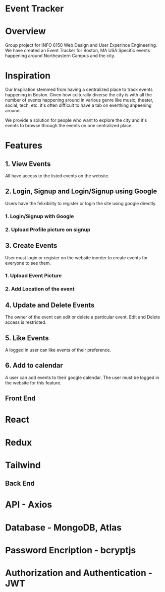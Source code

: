 # Event Tracker

# Overview 

Group project for INFO 6150 Web Design and User Experince Engineering. 
We have created an Event Tracker for Boston, MA USA Specific events happening around Northeastern Campus and the city. 

# Inspiration 
Our Inspiration stemmed from having a centralized place to track events happening in Boston. Given how culturally diverse the city is with all the number of events happening around in various genre like music, theater, social, tech, etc. it's often difficult to have a tab on everthing ahpeening around. 

We provide a solution for people who want to explore the city and it's events to browse through the events on one centralized place. 

# Features
## 1. View Events
All have access to the listed events on the website.

## 2. Login, Signup and Login/Signup using Google 
Users have the felixibility to register or login the site using google directly. 
### 1. Login/Signup with Google 
### 2. Upload Profile picture on signup 

## 3. Create Events
User must login or register on the website inorder to create events for everyone to see them.
### 1. Upload Event Picture
### 2. Add Location of the event 


## 4. Update and Delete Events
The owner of the event can edit or delete a particular event. Edit and Delete access is restricted.

## 5. Like Events
A logged in user can like events of their preference.


## 6. Add to calendar
A user can add events to their google calendar. The user must be logged in the website for this feature.  


## Front End
# React
# Redux
# Tailwind 


## Back End
# API - Axios
# Database - MongoDB, Atlas 
# Password Encription - bcryptjs
# Authorization and Authentication - JWT
